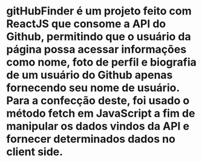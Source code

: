# gitHubFinder é um projeto feito com ReactJS que consome a API do Github, permitindo que o usuário da página possa acessar informações como nome, foto de perfil e biografia de um usuário do Github apenas fornecendo seu nome de usuário. Para a confecção deste, foi usado o método fetch em JavaScript a fim de manipular os dados vindos da API e fornecer determinados dados no client side.
